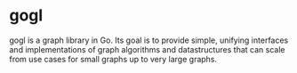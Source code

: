 # gogl

gogl is a graph library in Go. Its goal is to provide simple, unifying interfaces and implementations of graph algorithms and datastructures that can scale from use cases for small graphs up to very large graphs.

